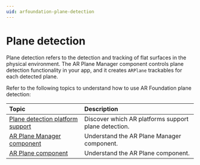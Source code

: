 ```yaml
---
uid: arfoundation-plane-detection
---
```

# Plane detection

Plane detection refers to the detection and tracking of flat surfaces in the physical environment. The AR Plane Manager component controls plane detection functionality in your app, and it creates `ARPlane` trackables for each detected plane.

Refer to the following topics to understand how to use AR Foundation plane detection:

| Topic | Description |
| :---- | :---------- |
| [Plane detection platform support](xref:arfoundation-plane-platform-support) | Discover which AR platforms support plane detection. |
| [AR Plane Manager component](xref:arfoundation-plane-arplanemanager) | Understand the AR Plane Manager component. |
| [AR Plane component](xref:arfoundation-plane-arplane) | Understand the AR Plane component. |

